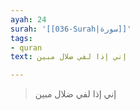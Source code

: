 ```yaml
---
ayah: 24
surah: '[[036-Surah|سورة]]'
tags:
- quran
text: إني إذا لفي ضلال مبين

---
```

> إني إذا لفي ضلال مبين
